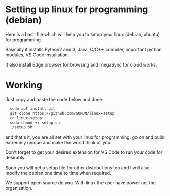 # Setting up linux for programming (debian)

Here is a bash file which will help you to setup your linux (debian, ubuntu) for programming.

Basically it installs Python2 and 3, Java, C/C++ compiler, important python modules, VS Code installation.

It also install Edge browser for browsing and megaSync for cloud works.

# Working
Just copy and paste the code below and done

```bash
  sudo apt install git
  git clone https://github.com/S0M3N/linux-setup
  cd linux-setup
  sudo chmod +x setup.sh
  ./setup.sh
```

and that's it, you are all set with your linux for programming, go on and build extremely unique and make the world think of you.

Don't forget to get your desired extension for VS Code to run your code for desirably.

Soon you will get a setup file for other distributions too and I will also modify the debian one time to time when required.

We support open source do you. With linux the user have power not the organisation.

